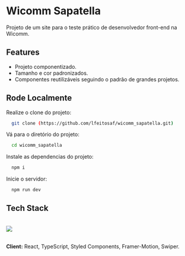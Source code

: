 # Wicomm Sapatella

Projeto de um site para o teste prático de desenvolvedor front-end na Wicomm.

## Features

- Projeto componentizado.
- Tamanho e cor padronizados.
- Componentes reutilizáveis seguindo o padrão de grandes projetos.


## Rode Localmente

Realize o clone do projeto:

```bash
  git clone (https://github.com/lfeitosaf/wicomm_sapatella.git)
```

Vá para o diretório do projeto:

```bash
  cd wicomm_sapatella
```

Instale as dependencias do projeto:

```bash
  npm i
```

Inicie o servidor:

```bash
  npm run dev
```

## Tech Stack

<div style="display: inline_block"><br>
  
<img src="https://skillicons.dev/icons?i=react,ts,styledcomponents,github,vercel" />
</div><br>


**Client:** React, TypeScript, Styled Components, Framer-Motion, Swiper.
